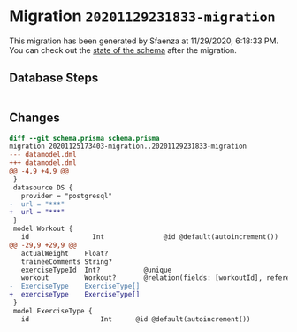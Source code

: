 # Migration `20201129231833-migration`

This migration has been generated by Sfaenza at 11/29/2020, 6:18:33 PM.
You can check out the [state of the schema](./schema.prisma) after the migration.

## Database Steps

```sql

```

## Changes

```diff
diff --git schema.prisma schema.prisma
migration 20201125173403-migration..20201129231833-migration
--- datamodel.dml
+++ datamodel.dml
@@ -4,9 +4,9 @@
 }
 datasource DS {
   provider = "postgresql"
-  url = "***"
+  url = "***"
 }
 model Workout {
   id                Int               @id @default(autoincrement())
@@ -29,9 +29,9 @@
   actualWeight    Float?
   traineeComments String?
   exerciseTypeId  Int?           @unique
   workout         Workout?       @relation(fields: [workoutId], references: [id])
-  ExerciseType    ExerciseType[]
+  exerciseType    ExerciseType[]
 }
 model ExerciseType {
   id                  Int      @id @default(autoincrement())
```


